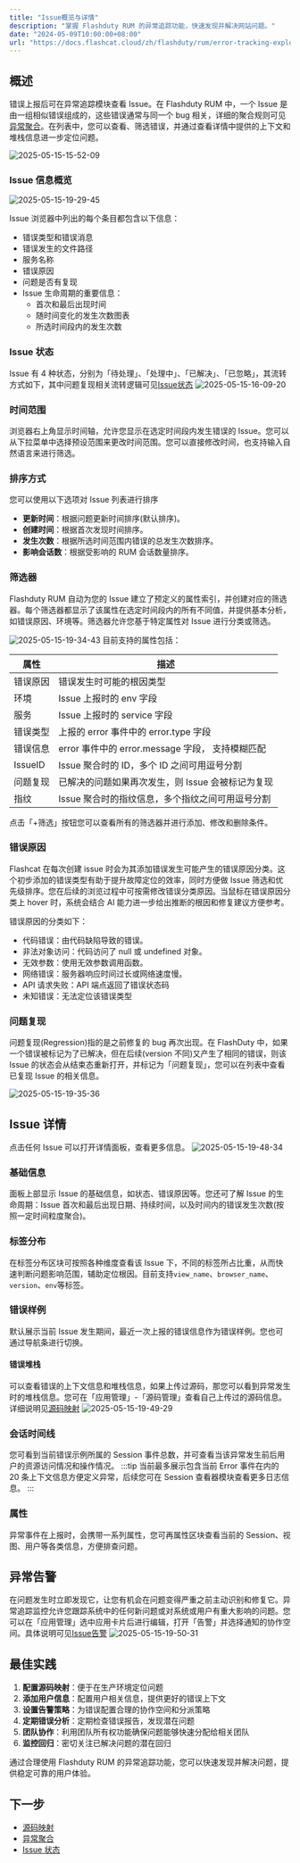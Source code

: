 ```yaml
---
title: "Issue概览与详情"
description: "掌握 Flashduty RUM 的异常追踪功能，快速发现并解决网站问题。"
date: "2024-05-09T10:00:00+08:00"
url: "https://docs.flashcat.cloud/zh/flashduty/rum/error-tracking-explorer"
---
```


## 概述

错误上报后可在异常追踪模块查看 Issue。在 Flashduty RUM 中，一个 Issue 是由一组相似错误组成的，这些错误通常与同一个 bug 相关，详细的聚合规则可见[异常聚合](https://docs.flashcat.cloud/zh/flashduty/rum/error-grouping)。在列表中，您可以查看、筛选错误，并通过查看详情中提供的上下文和堆栈信息进一步定位问题。

![2025-05-15-15-52-09](https://docs-cdn.flashcat.cloud/imges/png/7eaffcd3d631d03ffb553f8956ff94ac.png)

### Issue 信息概览

![2025-05-15-19-29-45](https://docs-cdn.flashcat.cloud/imges/png/5fb33aa6b0283515ca9f2427ae4aff27.png)

Issue 浏览器中列出的每个条目都包含以下信息：

- 错误类型和错误消息
- 错误发生的文件路径
- 服务名称
- 错误原因
- 问题是否有复现
- Issue 生命周期的重要信息：
  - 首次和最后出现时间
  - 随时间变化的发生次数图表
  - 所选时间段内的发生次数

### Issue 状态

Issue 有 4 种状态，分别为「待处理」、「处理中」、「已解决」、「已忽略」，其流转方式如下，其中问题复现相关流转逻辑可见[Issue状态](https://docs.flashcat.cloud/zh/flashduty/rum/issue-state)
![2025-05-15-16-09-20](https://docs-cdn.flashcat.cloud/imges/png/d81cfab46793c24b044c8d87ef30402b.png)

### 时间范围

浏览器右上角显示时间轴，允许您显示在选定时间段内发生错误的 Issue。您可以从下拉菜单中选择预设范围来更改时间范围。您可以直接修改时间，也支持输入自然语言来进行筛选。

<!-- ![2025-05-15-19-33-18](https://docs-cdn.flashcat.cloud/imges/png/209a8a433ca5a2d5681865ff1e3c08f4.png) -->

### 排序方式

您可以使用以下选项对 Issue 列表进行排序

- **更新时间**：根据问题更新时间排序(默认排序)。
- **创建时间**：根据首次发现时间排序。
- **发生次数**：根据所选时间范围内错误的总发生次数排序。
- **影响会话数**：根据受影响的 RUM 会话数量排序。

### 筛选器

Flashduty RUM 自动为您的 Issue 建立了预定义的属性索引，并创建对应的筛选器。每个筛选器都显示了该属性在选定时间段内的所有不同值，并提供基本分析，如错误原因、环境等。筛选器允许您基于特定属性对 Issue 进行分类或筛选。

![2025-05-15-19-34-43](https://docs-cdn.flashcat.cloud/imges/png/718ff0527731fd89465a3a7e0fb7c7ea.png)
目前支持的属性包括：

| 属性     | 描述                                                          |
| -------- | ------------------------------------------------------------- |
| 错误原因 | 错误发生时可能的根因类型                                      |
| 环境     | Issue 上报时的 env 字段                                       |
| 服务     | Issue 上报时的 service 字段                                   |
| 错误类型 | 上报的 error 事件中的 error.type 字段                         |
| 错误信息 | error 事件中的 error.message 字段， 支持模糊匹配              |
| IssueID  | Issue 聚合时的 ID，多个 ID 之间可用逗号分割                   |
| 问题复现 | 已解决的问题如果再次发生，则 Issue 会被标记为复现             |
| 指纹     | Issue 聚合时的指纹信息，多个指纹之间可用逗号分割 |

点击「+筛选」按钮您可以查看所有的筛选器并进行添加、修改和删除条件。

### 错误原因

Flashcat 在每次创建 issue 时会为其添加错误发生可能产生的错误原因分类。这个初步添加的错误类型有助于提升故障定位的效率，同时方便做 Issue 筛选和优先级排序。您在后续的浏览过程中可按需修改错误分类原因。当鼠标在错误原因分类上 hover 时，系统会结合 AI 能力进一步给出推断的根因和修复建议方便参考。

<!-- ![2025-05-15-19-36-04](https://docs-cdn.flashcat.cloud/imges/png/24c6db8dd8d125edf81b7fba3d8d2f6b.png) -->

错误原因的分类如下：

- 代码错误：由代码缺陷导致的错误。
- 非法对象访问：代码访问了 null 或 undefined 对象。
- 无效参数：使用无效参数调用函数。
- 网络错误：服务器响应时间过长或网络速度慢。
- API 请求失败：API 端点返回了错误状态码
- 未知错误：无法定位该错误类型

### 问题复现

问题复现(Regression)指的是之前修复的 bug 再次出现。在 FlashDuty 中，如果一个错误被标记为了已解决，但在后续(version 不同)又产生了相同的错误，则该 Issue 的状态会从结束态重新打开，并标记为「问题复现」，您可以在列表中查看已复现 Issue 的相关信息。

![2025-05-15-19-35-36](https://docs-cdn.flashcat.cloud/imges/png/489e8b51c598fc2ef0a248508dd546d6.png)

## Issue 详情

点击任何 Issue 可以打开详情面板，查看更多信息。
![2025-05-15-19-48-34](https://docs-cdn.flashcat.cloud/imges/png/964b9102aca07b4e68b569acf1d99891.png)

### 基础信息

面板上部显示 Issue 的基础信息，如状态、错误原因等。您还可了解 Issue 的生命周期：Issue 首次和最后出现日期、持续时间，以及时间内的错误发生次数(按照一定时间粒度聚合)。

### 标签分布

在标签分布区块可按照各种维度查看该 Issue 下，不同的标签所占比重，从而快速判断问题影响范围，辅助定位根因。目前支持`view_name`、`browser_name`、`version`、`env`等标签。

### 错误样例

默认展示当前 Issue 发生期间，最近一次上报的错误信息作为错误样例。您也可通过导航条进行切换。

#### 错误堆栈

可以查看错误的上下文信息和堆栈信息，如果上传过源码，那您可以看到异常发生时的堆栈信息。您可在「应用管理」-「源码管理」查看自己上传过的源码信息。详细说明见[源码映射](https://docs.flashcat.cloud/zh/flashduty/rum/sourcemap)
![2025-05-15-19-49-29](https://docs-cdn.flashcat.cloud/imges/png/551f3fdc7eef25ac2888f71db87b9f69.png)

### 会话时间线

您可看到当前错误示例所属的 Session 事件总数，并可查看当该异常发生前后用户的资源访问情况和操作情况。
:::tip
当前最多展示包含当前 Error 事件在内的 20 条上下文信息方便定义异常，后续您可在 Session 查看器模块查看更多日志信息。
:::

### 属性

异常事件在上报时，会携带一系列属性，您可再属性区块查看当前的 Session、视图、用户等各类信息，方便排查问题。

## 异常告警

在问题发生时立即发现它，让您有机会在问题变得严重之前主动识别和修复它。异常追踪监控允许您跟踪系统中的任何新问题或对系统或用户有重大影响的问题。您可以在「应用管理」选中应用卡片后进行编辑，打开「告警」并选择通知的协作空间。具体说明可见[Issue告警](https://docs.flashcat.cloud/zh/flashduty/rum/issue-alerting)
![2025-05-15-19-50-31](https://docs-cdn.flashcat.cloud/imges/png/eebe04d7a964b0dfaafd87daa9b6a345.png)

## 最佳实践

1. **配置源码映射**：便于在生产环境定位问题
2. **添加用户信息**：配置用户相关信息，提供更好的错误上下文
3. **设置告警策略**：为错误配置合理的协作空间和分派策略
4. **定期错误分析**：定期检查错误报告，发现潜在问题
5. **团队协作**：利用团队所有权功能确保问题能够快速分配给相关团队
6. **监控回归**：密切关注已解决问题的潜在回归

通过合理使用 Flashduty RUM 的异常追踪功能，您可以快速发现并解决问题，提供稳定可靠的用户体验。

## 下一步

- [源码映射](https://docs.flashcat.cloud/zh/flashduty/rum/sourcemap)
- [异常聚合](https://docs.flashcat.cloud/zh/flashduty/rum/error-grouping)
- [Issue 状态](https://docs.flashcat.cloud/zh/flashduty/rum/issue-state)
